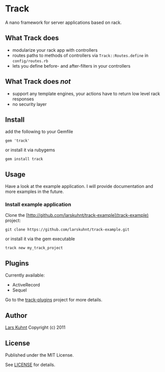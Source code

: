 # Track

A nano framework for server applications based on rack.

## What Track does

- modularize your rack app with controllers
- routes paths to methods of controllers via `Track::Routes.define` in `config/routes.rb`
- lets you define before- and after-filters in your controllers

## What Track does *not*

- support any template engines, your actions have to return low level rack responses
- no security layer

## Install

add the following to your Gemfile

`gem 'track'`

or install it via rubygems

`gem install track`

## Usage

Have a look at the example application. I will provide documentation and more examples in the future.

### Install example application

Clone the [http://github.com/larskuhnt/track-example](track-example) project:

```
git clone https://github.com/larskuhnt/track-example.git
```

or install it via the gem executable

```
track new my_track_project
```

## Plugins

Currently available:

* ActiveRecord
* Sequel

Go to the [track-plugins](http://www.github.com/larskuhnt/track-plugins) project for more details.

## Author

[Lars Kuhnt](http://www.github.com/larskuhnt)
Copyright (c) 2011

## License

Published under the MIT License.

See [LICENSE](LICENSE) for details.
